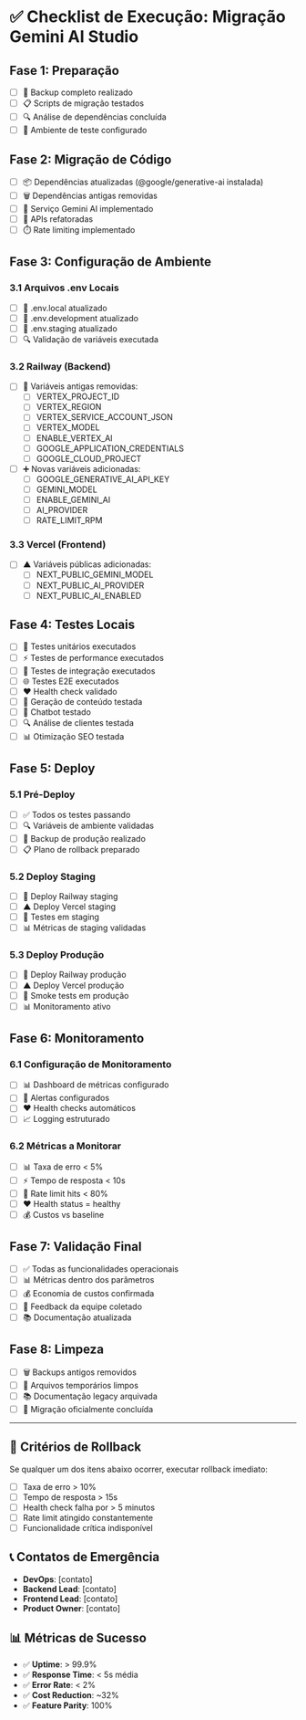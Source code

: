 # ✅ Checklist de Execução: Migração Gemini AI Studio

## Fase 1: Preparação
- [ ] 💾 Backup completo realizado
- [ ] 📋 Scripts de migração testados
- [ ] 🔍 Análise de dependências concluída
- [ ] 🧪 Ambiente de teste configurado

## Fase 2: Migração de Código
- [ ] 📦 Dependências atualizadas (@google/generative-ai instalada)
- [ ] 🗑️ Dependências antigas removidas
- [ ] 🔧 Serviço Gemini AI implementado
- [ ] 🔗 APIs refatoradas
- [ ] ⏱️ Rate limiting implementado

## Fase 3: Configuração de Ambiente

### 3.1 Arquivos .env Locais
- [ ] 📄 .env.local atualizado
- [ ] 📄 .env.development atualizado
- [ ] 📄 .env.staging atualizado
- [ ] 🔍 Validação de variáveis executada

### 3.2 Railway (Backend)
- [ ] 🚂 Variáveis antigas removidas:
  - [ ] VERTEX_PROJECT_ID
  - [ ] VERTEX_REGION
  - [ ] VERTEX_SERVICE_ACCOUNT_JSON
  - [ ] VERTEX_MODEL
  - [ ] ENABLE_VERTEX_AI
  - [ ] GOOGLE_APPLICATION_CREDENTIALS
  - [ ] GOOGLE_CLOUD_PROJECT

- [ ] ➕ Novas variáveis adicionadas:
  - [ ] GOOGLE_GENERATIVE_AI_API_KEY
  - [ ] GEMINI_MODEL
  - [ ] ENABLE_GEMINI_AI
  - [ ] AI_PROVIDER
  - [ ] RATE_LIMIT_RPM

### 3.3 Vercel (Frontend)
- [ ] ▲ Variáveis públicas adicionadas:
  - [ ] NEXT_PUBLIC_GEMINI_MODEL
  - [ ] NEXT_PUBLIC_AI_PROVIDER
  - [ ] NEXT_PUBLIC_AI_ENABLED

## Fase 4: Testes Locais
- [ ] 🧪 Testes unitários executados
- [ ] ⚡ Testes de performance executados
- [ ] 🔗 Testes de integração executados
- [ ] 🌐 Testes E2E executados
- [ ] ❤️ Health check validado
- [ ] 📝 Geração de conteúdo testada
- [ ] 🤖 Chatbot testado
- [ ] 🔍 Análise de clientes testada
- [ ] 📊 Otimização SEO testada

## Fase 5: Deploy

### 5.1 Pré-Deploy
- [ ] ✅ Todos os testes passando
- [ ] 🔍 Variáveis de ambiente validadas
- [ ] 💾 Backup de produção realizado
- [ ] 📋 Plano de rollback preparado

### 5.2 Deploy Staging
- [ ] 🚂 Deploy Railway staging
- [ ] ▲ Deploy Vercel staging
- [ ] 🧪 Testes em staging
- [ ] 📊 Métricas de staging validadas

### 5.3 Deploy Produção
- [ ] 🚂 Deploy Railway produção
- [ ] ▲ Deploy Vercel produção
- [ ] 🧪 Smoke tests em produção
- [ ] 📊 Monitoramento ativo

## Fase 6: Monitoramento

### 6.1 Configuração de Monitoramento
- [ ] 📊 Dashboard de métricas configurado
- [ ] 🚨 Alertas configurados
- [ ] ❤️ Health checks automáticos
- [ ] 📈 Logging estruturado

### 6.2 Métricas a Monitorar
- [ ] 📊 Taxa de erro < 5%
- [ ] ⚡ Tempo de resposta < 10s
- [ ] 🔄 Rate limit hits < 80%
- [ ] ❤️ Health status = healthy
- [ ] 💰 Custos vs baseline

## Fase 7: Validação Final
- [ ] ✅ Todas as funcionalidades operacionais
- [ ] 📊 Métricas dentro dos parâmetros
- [ ] 💰 Economia de custos confirmada
- [ ] 👥 Feedback da equipe coletado
- [ ] 📚 Documentação atualizada

## Fase 8: Limpeza
- [ ] 🗑️ Backups antigos removidos
- [ ] 📄 Arquivos temporários limpos
- [ ] 📚 Documentação legacy arquivada
- [ ] 🎉 Migração oficialmente concluída

---

## 🚨 Critérios de Rollback

Se qualquer um dos itens abaixo ocorrer, executar rollback imediato:

- [ ] Taxa de erro > 10%
- [ ] Tempo de resposta > 15s
- [ ] Health check falha por > 5 minutos
- [ ] Rate limit atingido constantemente
- [ ] Funcionalidade crítica indisponível

## 📞 Contatos de Emergência

- **DevOps**: [contato]
- **Backend Lead**: [contato]  
- **Frontend Lead**: [contato]
- **Product Owner**: [contato]

## 📊 Métricas de Sucesso

- ✅ **Uptime**: > 99.9%
- ✅ **Response Time**: < 5s média
- ✅ **Error Rate**: < 2%
- ✅ **Cost Reduction**: ~32%
- ✅ **Feature Parity**: 100%
